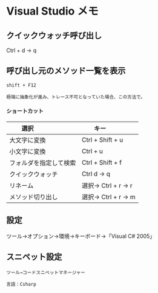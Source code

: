 # Visual Studio メモ

## クイックウォッチ呼び出し
Ctrl + d → q

## 呼び出し元のメソッド一覧を表示
```
shift + F12

極端に抽象化が進み、トレース不可となっていた場合、この方法で。
```


#### ショートカット

|　　選択                               |　　キー                    |
|:--------------------------------------|:---------------------------|
|  大文字に変換                         |  Ctrl + Shift + u          |
|  小文字に変換                         |  Ctrl + u                  |
|  フォルダを指定して検索               |  Ctrl + Shift + f          |
|  クイックウォッチ                     |  Ctrl d → q               |
|  リネーム                             |  選択→ Ctrl + r → r      |
|  メソッド切り出し                     |  選択→ Ctrl +  r → m     |



## 設定
ツール→オプション→環境→キーボード→「Visual C# 2005」

## スニペット設定
```
ツール→コードスニペットマネージャー

言語：Csharp
```
